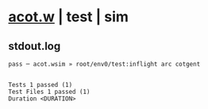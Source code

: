 # [acot.w](../../../../../../examples/tests/sdk_tests/math/acot.w) | test | sim

## stdout.log
```log
pass ─ acot.wsim » root/env0/test:inflight arc cotgent
 
 
Tests 1 passed (1)
Test Files 1 passed (1)
Duration <DURATION>
```


